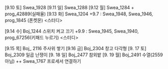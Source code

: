 [9.10 토] Swea_1928
[9.11 일] Swea_1288
[9.12 월] Swea_1284 + prog_42889(실패율)
[9.13 화] Swea_1204
+9.7 : Swea_1948, Swea_1946, prog_1845 (폰켓몬)
<스터디>


[9.14 수] Boj_1244 스위치 켜고 끄기
+9.9 : Swea_1945, Swea_1940, prog_67256(키패드 누르기)
<스터디>


[9.15 목] Boj_ 2116 주사위 쌓기
[9.16 금] Boj_2304 창고 다각형
[9. 17 토] Boj_2309 일곱 난쟁이
[9. 18 일] Boj_2477 참외밭
[9. 19 월] Boj_2491 수열(2559아님)
++ Swea_1767 프로세서 연결하기
